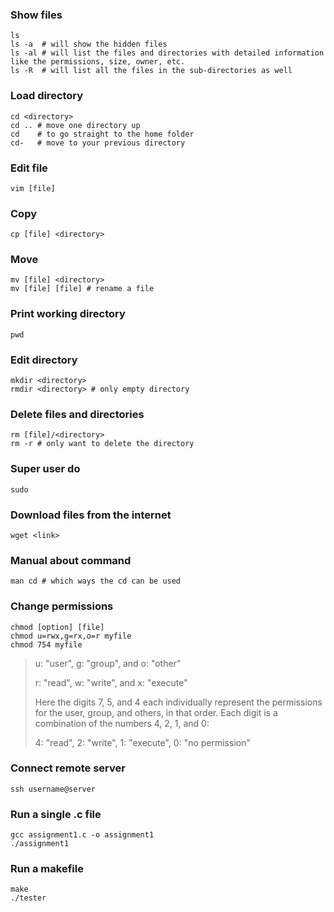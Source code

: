 ### Show files
```
ls
ls -a  # will show the hidden files
ls -al # will list the files and directories with detailed information like the permissions, size, owner, etc.
ls -R  # will list all the files in the sub-directories as well
```
### Load directory
```
cd <directory>
cd .. # move one directory up
cd    # to go straight to the home folder
cd-   # move to your previous directory
```
### Edit file
```
vim [file]
```
### Copy
```
cp [file] <directory>
```
### Move
```
mv [file] <directory>
mv [file] [file] # rename a file
```
### Print working directory
```
pwd
```
### Edit directory
```
mkdir <directory>
rmdir <directory> # only empty directory
```
### Delete files and directories
```
rm [file]/<directory>
rm -r # only want to delete the directory
```
### Super user do 
```
sudo
```
### Download files from the internet 
```
wget <link>
```
### Manual about command
```
man cd # which ways the cd can be used
```
### Change permissions
```
chmod [option] [file]
chmod u=rwx,g=rx,o=r myfile
chmod 754 myfile
```
>u: "user", g: "group", and o: "other"
>
>r: "read", w: "write", and x: "execute"
>
> Here the digits 7, 5, and 4 each individually represent the permissions for the user, group, and others, in that order. Each digit is a combination of the numbers 4, 2, 1, and 0:
>
>4: "read", 2: "write", 1: "execute", 0: "no permission"
### Connect remote server
```
ssh username@server
```
### Run a single .c file
```
gcc assignment1.c -o assignment1
./assignment1
```
### Run a makefile
```
make
./tester
```